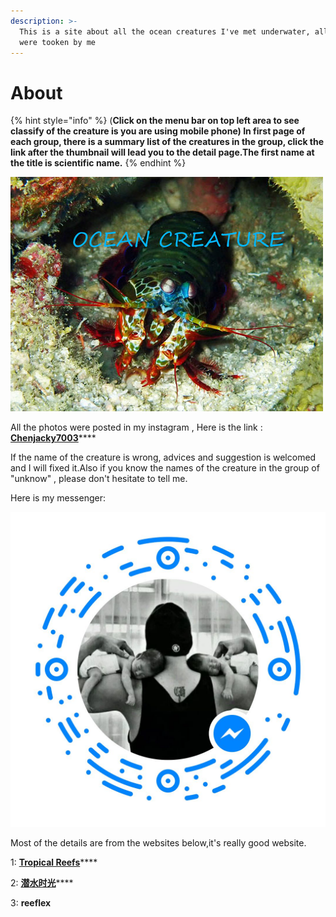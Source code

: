```yaml
---
description: >-
  This is a site about all the ocean creatures I've met underwater, all photos
  were tooken by me
---
```


# About

{% hint style="info" %}
\(**Click on the menu bar on top left area to see classify of the creature is you are using mobile phone\) In first page of each group, there is a summary list of the creatures in the group, click the link after the thumbnail will lead you to the detail page.The first name at the title is scientific name.**
{% endhint %}



![](.gitbook/assets/feng-mian.jpg)

All the photos were posted in my instagram , Here is the link : [**Chenjacky7003**](https://www.instagram.com/jackchen7003/)\*\*\*\*

If the name of the creature is wrong, advices and suggestion is welcomed and I will fixed it.Also if you know the names of the creature in the group of "unknow" , please don't hesitate to tell me.

Here is my messenger:

![](.gitbook/assets/1.jpg)

Most of the details are from the websites below,it's really good website.

1: [**Tropical Reefs**](https://reefguide.org)\*\*\*\*

2: [**潜水时光**](http://www.lazydiving.com/report)\*\*\*\*

3: **reeflex**

